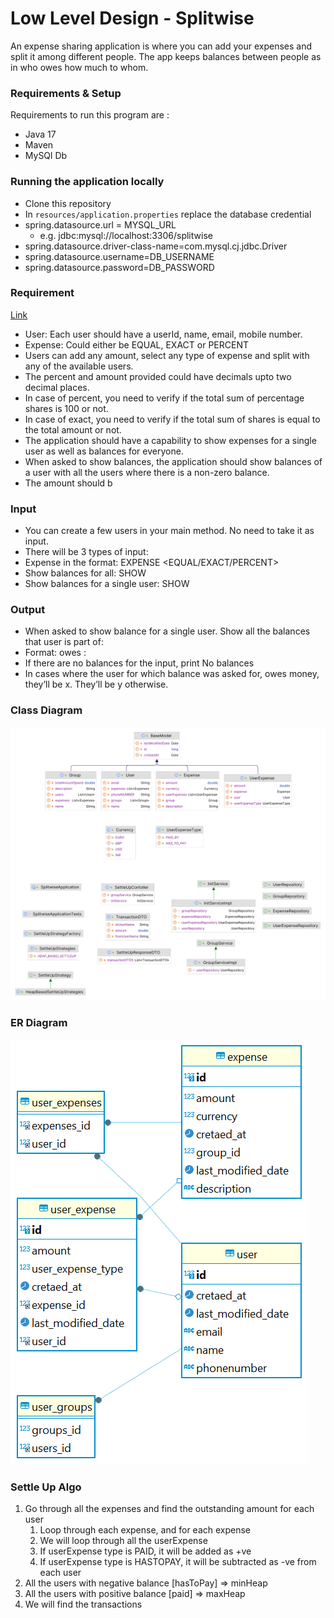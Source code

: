 # Low Level Design - Splitwise

An expense sharing application is where you can add your expenses and split it among different people. The app keeps balances between people as in who owes how much to whom.

### Requirements & Setup

Requirements to run this program are :

- Java 17
- Maven
- MySQl Db

### Running the application locally

- Clone this repository
- In `resources/application.properties` replace the database credential
- spring.datasource.url = MYSQL_URL
    - e.g. jdbc:mysql://localhost:3306/splitwise
- spring.datasource.driver-class-name=com.mysql.cj.jdbc.Driver
- spring.datasource.username=DB_USERNAME
- spring.datasource.password=DB_PASSWORD


### Requirement

[Link](https://workat.tech/machine-coding/practice/splitwise-problem-0kp2yneec2q2)

- User: Each user should have a userId, name, email, mobile number.
- Expense: Could either be EQUAL, EXACT or PERCENT
- Users can add any amount, select any type of expense and split with any of the available users.
- The percent and amount provided could have decimals upto two decimal places.
- In case of percent, you need to verify if the total sum of percentage shares is 100 or not.
- In case of exact, you need to verify if the total sum of shares is equal to the total amount or not.
- The application should have a capability to show expenses for a single user as well as balances for everyone.
- When asked to show balances, the application should show balances of a user with all the users where there is a non-zero balance.
- The amount should b

### Input

- You can create a few users in your main method. No need to take it as input.
- There will be 3 types of input:
- Expense in the format: EXPENSE <user-id-of-person-who-paid> <no-of-users> <space-separated-list-of-users> <EQUAL/EXACT/PERCENT> <space-separated-values-in-case-of-non-equal>
- Show balances for all: SHOW
- Show balances for a single user: SHOW <user-id>

### Output

- When asked to show balance for a single user. Show all the balances that user is part of:
- Format: <user-id-of-x> owes <user-id-of-y>: <amount>
- If there are no balances for the input, print No balances
- In cases where the user for which balance was asked for, owes money, they’ll be x. They’ll be y otherwise.

### Class Diagram

![Class Diagram](src/main/resources/static/images/splitwise_class_diagram.png)

### ER Diagram

![ER Diagram](src/main/resources/static/images/splitwise_ER_Diagram.png)

### Settle Up Algo
1. Go through all the expenses and find the outstanding amount for each user
   1. Loop through each expense, and for each expense
   2. We will loop through all the userExpense
   3. If userExpense type is PAID, it will be added as +ve
   4. If userExpense type is HASTOPAY, it will be subtracted as -ve from each user
2. All the users with negative balance [hasToPay] => minHeap
3. All the users with positive balance [paid] => maxHeap
4. We will find the transactions




